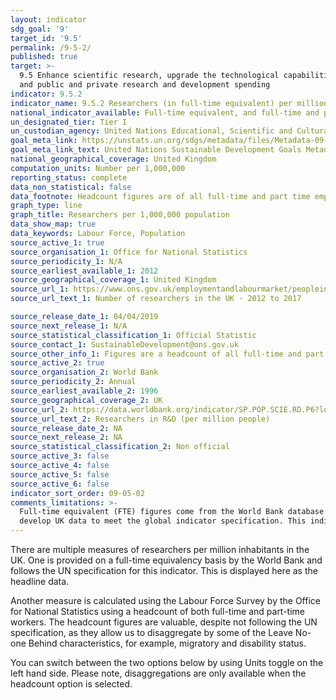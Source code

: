 ```yaml
---
layout: indicator
sdg_goal: '9'
target_id: '9.5'
permalink: /9-5-2/
published: true
target: >-
  9.5 Enhance scientific research, upgrade the technological capabilities of industrial sectors in all countries, in particular developing countries, including, by 2030, encouraging innovation and substantially increasing the number of research and development workers per 1 million people
  and public and private research and development spending
indicator: 9.5.2
indicator_name: 9.5.2 Researchers (in full-time equivalent) per million inhabitants
national_indicator_available: Full-time equivalent, and full-time and part-time researchers per 1,000,000 population
un_designated_tier: Tier I
un_custodian_agency: United Nations Educational, Scientific and Cultural Organization (UNESCO)
goal_meta_link: https://unstats.un.org/sdgs/metadata/files/Metadata-09-05-02.pdf
goal_meta_link_text: United Nations Sustainable Development Goals Metadata (PDF 382 KB)
national_geographical_coverage: United Kingdom 
computation_units: Number per 1,000,000
reporting_status: complete
data_non_statistical: false
data_footnote: Headcount figures are of all full-time and part time employees whose self-reported main job is in research.
graph_type: line
graph_title: Researchers per 1,000,000 population
data_show_map: true
data_keywords: Labour Force, Population
source_active_1: true
source_organisation_1: Office for National Statistics
source_periodicity_1: N/A
source_earliest_available_1: 2012
source_geographical_coverage_1: United Kingdom
source_url_1: https://www.ons.gov.uk/employmentandlabourmarket/peopleinwork/employmentandemployeetypes/adhocs/009826numberofresearchersintheuk2012to2017
source_url_text_1: Number of researchers in the UK - 2012 to 2017

source_release_date_1: 04/04/2019
source_next_release_1: N/A
source_statistical_classification_1: Official Statistic
source_contact_1: SustainableDevelopment@ons.gov.uk
source_other_info_1: Figures are a headcount of all full-time and part time employees whose self-reported main job is in research. Full list of jobs available from the source. 
source_active_2: true
source_organisation_2: World Bank
source_periodicity_2: Annual
source_earliest_available_2: 1996
source_geographical_coverage_2: UK
source_url_2: https://data.worldbank.org/indicator/SP.POP.SCIE.RD.P6?locations=GB
source_url_text_2: Researchers in R&D (per million people)
source_release_date_2: NA
source_next_release_2: NA
source_statistical_classification_2: Non official
source_active_3: false
source_active_4: false
source_active_5: false
source_active_6: false
indicator_sort_order: 09-05-02
comments_limitations: >-
  Full-time equivalent (FTE) figures come from the World Bank database.  Headcount values are calculated from the Office for National Statistics' Labour Force Survey. This indicator is being used as an approximation of the UN SDG Indicator. Where possible, we will work to identify or
  develop UK data to meet the global indicator specification. This indicator has been identified in collaboration with topic experts.
---
```

There are multiple measures of researchers per million inhabitants in the UK. One is provided on a full-time equivalency basis by the World Bank and follows the UN specification for this indicator.  This is displayed here as the headline data.  

Another measure is calculated using the Labour Force Survey by the Office for National Statistics using a headcount of both full-time and part-time workers.  The headcount figures are valuable, despite not following the UN specification, as they allow us to disaggregate by some of the Leave No-one Behind characteristics, for example, migratory and disability status.

You can switch between the two options below by using Units toggle on the left hand side. Please note, disaggregations are only available when the headcount option is selected.